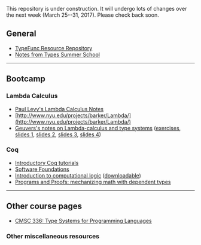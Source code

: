 
This repository is under construction. It will undergo lots of changes 
over the next week (March 25--31, 2017).  Please check back soon.

## General

+ [TypeFunc Resource Repository](https://github.com/williamdemeo/TypeFunc)
+ [Notes from Types Summer School](http://www.cse.chalmers.se/research/group/logic/TypesSS05/program.html)


---------------------------------------------

## Bootcamp

### Lambda Calculus

+ [Paul Levy's Lambda Calculus Notes](http://www.cs.bham.ac.uk/~pbl/mgs/lam/)
+ [http://www.nyu.edu/projects/barker/Lambda/](http://www.nyu.edu/projects/barker/Lambda/)
+ [Geuvers's notes on Lambda-calculus and type systems](http://www.cse.chalmers.se/research/group/logic/TypesSS05/Extra/geuvers.pdf) 
  ([exercises][], [slides 1][], [slides 2][], [slides 3][], [slides 4][])

### Coq

+ [Introductory Coq tutorials](https://www.youtube.com/playlist?list=PL5FJyaC2WsVlcWB4we3sPe6t09Vviu3Hn)
+ [Software Foundations](http://www.cis.upenn.edu/~bcpierce/sf/)
+ [Introduction to computational logic](https://www.youtube.com/playlist?list=PL5FJyaC2WsVnmxmaOixx3EWx3888BToGJ) ([downloadable](https://www.ps.uni-saarland.de/courses/cl/videos.php))
+ [Programs and Proofs: mechanizing math with dependent types](http://ilyasergey.net/pnp-2014/)

---------------------------------------------

## Other course pages

+ [CMSC 336: Type Systems for Programming Languages](http://ttic.uchicago.edu/~pl/classes/CMSC336-Winter08/)

### Other miscellaneous resources


[exercises]: http://www.cse.chalmers.se/research/group/logic/TypesSS05/Extra/geuvers_ex.pdf 
[slides 1]: http://www.cse.chalmers.se/research/group/logic/TypesSS05/Extra/geuvers_sl1.pdf 
[slides 2]: http://www.cse.chalmers.se/research/group/logic/TypesSS05/Extra/geuvers_sl2.pdf 
[slides 3]: http://www.cse.chalmers.se/research/group/logic/TypesSS05/Extra/geuvers_sl3.pdf
[slides 4]: http://www.cse.chalmers.se/research/group/logic/TypesSS05/Extra/geuvers_sl4.pdf
